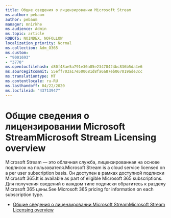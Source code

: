 ```yaml
---
title: Общие сведения о лицензировании Microsoft Stream
ms.author: pebaum
author: pebaum
manager: mnirkhe
ms.audience: Admin
ms.topic: article
ROBOTS: NOINDEX, NOFOLLOW
localization_priority: Normal
ms.collection: Adm_O365
ms.custom:
- "9001693"
- "3770"
ms.openlocfilehash: d80f48ae5a791e30a85e23478424bc836b5da4e6
ms.sourcegitcommit: 55eff703a17e500681d8fa6a87eb067019ade3cc
ms.translationtype: MT
ms.contentlocale: ru-RU
ms.lasthandoff: 04/22/2020
ms.locfileid: "43713947"
---
```

# <a name="microsoft-stream-licensing-overview"></a><span data-ttu-id="2ba9e-102">Общие сведения о лицензировании Microsoft Stream</span><span class="sxs-lookup"><span data-stu-id="2ba9e-102">Microsoft Stream Licensing overview</span></span>

<span data-ttu-id="2ba9e-103">Microsoft Stream — это облачная служба, лицензированная на основе подписок на пользователя.</span><span class="sxs-lookup"><span data-stu-id="2ba9e-103">Microsoft Stream is a cloud service licensed on a per user subscription basis.</span></span> <span data-ttu-id="2ba9e-104">Он доступен в рамках доступной подписки Microsoft 365.</span><span class="sxs-lookup"><span data-stu-id="2ba9e-104">It is available as part of eligible Microsoft 365 subscriptions.</span></span> <span data-ttu-id="2ba9e-105">Для получения сведений о каждом типе подписки обратитесь к разделу Microsoft 365 цены.</span><span class="sxs-lookup"><span data-stu-id="2ba9e-105">See Microsoft 365 pricing for information on each subscription type.</span></span>

- [<span data-ttu-id="2ba9e-106">Общие сведения о лицензировании Microsoft Stream</span><span class="sxs-lookup"><span data-stu-id="2ba9e-106">Microsoft Stream Licensing overview</span></span>](https://docs.microsoft.com/stream/license-overview)
